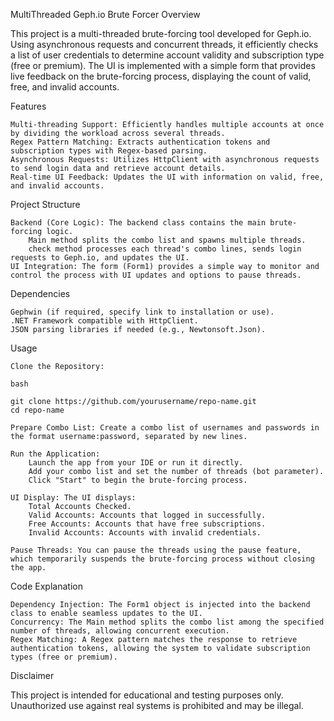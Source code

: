 MultiThreaded Geph.io Brute Forcer
Overview

This project is a multi-threaded brute-forcing tool developed for Geph.io. Using asynchronous requests and concurrent threads, it efficiently checks a list of user credentials to determine account validity and subscription type (free or premium). The UI is implemented with a simple form that provides live feedback on the brute-forcing process, displaying the count of valid, free, and invalid accounts.

Features

    Multi-threading Support: Efficiently handles multiple accounts at once by dividing the workload across several threads.
    Regex Pattern Matching: Extracts authentication tokens and subscription types with Regex-based parsing.
    Asynchronous Requests: Utilizes HttpClient with asynchronous requests to send login data and retrieve account details.
    Real-time UI Feedback: Updates the UI with information on valid, free, and invalid accounts.

Project Structure

    Backend (Core Logic): The backend class contains the main brute-forcing logic.
        Main method splits the combo list and spawns multiple threads.
        check method processes each thread's combo lines, sends login requests to Geph.io, and updates the UI.
    UI Integration: The form (Form1) provides a simple way to monitor and control the process with UI updates and options to pause threads.

Dependencies

    Gephwin (if required, specify link to installation or use).
    .NET Framework compatible with HttpClient.
    JSON parsing libraries if needed (e.g., Newtonsoft.Json).

Usage

    Clone the Repository:

    bash

    git clone https://github.com/yourusername/repo-name.git
    cd repo-name

    Prepare Combo List: Create a combo list of usernames and passwords in the format username:password, separated by new lines.

    Run the Application:
        Launch the app from your IDE or run it directly.
        Add your combo list and set the number of threads (bot parameter).
        Click "Start" to begin the brute-forcing process.

    UI Display: The UI displays:
        Total Accounts Checked.
        Valid Accounts: Accounts that logged in successfully.
        Free Accounts: Accounts that have free subscriptions.
        Invalid Accounts: Accounts with invalid credentials.

    Pause Threads: You can pause the threads using the pause feature, which temporarily suspends the brute-forcing process without closing the app.

Code Explanation

    Dependency Injection: The Form1 object is injected into the backend class to enable seamless updates to the UI.
    Concurrency: The Main method splits the combo list among the specified number of threads, allowing concurrent execution.
    Regex Matching: A Regex pattern matches the response to retrieve authentication tokens, allowing the system to validate subscription types (free or premium).

Disclaimer

This project is intended for educational and testing purposes only. Unauthorized use against real systems is prohibited and may be illegal.
